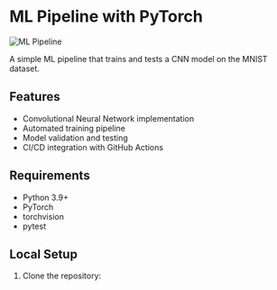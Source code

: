 # ML Pipeline with PyTorch

![ML Pipeline](https://github.com/<your-username>/<repo-name>/workflows/ML%20Pipeline/badge.svg)

A simple ML pipeline that trains and tests a CNN model on the MNIST dataset.

## Features

- Convolutional Neural Network implementation
- Automated training pipeline
- Model validation and testing
- CI/CD integration with GitHub Actions

## Requirements

- Python 3.9+
- PyTorch
- torchvision
- pytest

## Local Setup

1. Clone the repository: 